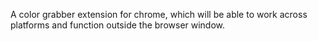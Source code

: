 A color grabber extension for chrome, which will be able to work across platforms and function outside the browser window.
